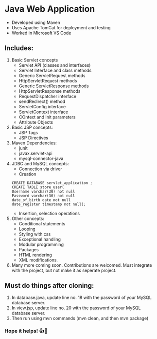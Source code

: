 # Java Web Application
* Developed using Maven
* Uses Apache TomCat for deployment and testing
* Worked in Microsoft VS Code 

## Includes:
1.  Basic Servlet concepts
    * Servlet API (classes and interfaces)
    * Servlet Interface and class methods
    * Generic ServletRequest methods
    * HttpServletRequest methods
    * Generic ServletResponse methods
    * HttpServletResponse methods
    * RequestDispatcher interface
    * sendRedirect() method
    * ServletConfig interface
    * ServletContext interface
    * COntext and Init parameters
    * Attribute Objects
2. Basic JSP concepts:
    * JSP Tags
    * JSP Directives
3. Maven Dependencies:
    * junit
    * javax.servlet-api
    * mysql-connector-java
4. JDBC and MySQL concepts:
    * Connection via driver
    * Creation 
    ```mysql
    CREATE DATABASE servlet_application ;
    CREATE TABLE store_user(
    Username varchar(30) not null
    Password varchar(30) not null
    date_of_birth date not null
    date_register timestamp not null);
    ```
    * Insertion, selection operations 
5. Other concepts:
    * Conditional statements
    * Looping
    * Styling with css
    * Exceptional handling
    * Modular programming
    * Packages
    * HTML rendering
    * XML modifications.
6. Many more coming soon. Contributions are welcomed. Must integrate with the project, but not make it as seperate project. 

## Must do things after cloning:
1. In database.java, update line no. 18 with the password of your MySQL database server.
2. In view.jsp, update line no. 20 with the password of your MySQL database server.
2. Then run using mvn commands (mvn clean, and then mvn package)

### Hope it helps! 👍🙂